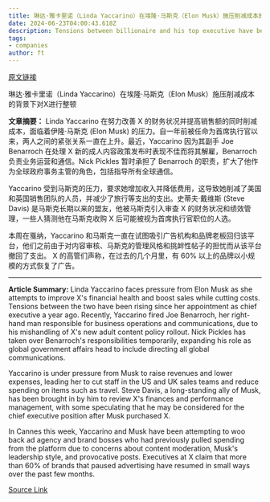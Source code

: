 ```yaml
---
title: 琳达·雅卡里诺（Linda Yaccarino）在埃隆·马斯克（Elon Musk）施压削减成本的背景下对X进行整顿
date: 2024-06-23T04:00:43.618Z
description: Tensions between billionaire and his top executive have been rising as the platform’s financial health has struggled
tags: 
- companies
author: ft
---
```


[原文链接](https://ft.com/content/b114dd0d-3881-4e5f-822b-02b2596e6a42)

琳达·雅卡里诺（Linda Yaccarino）在埃隆·马斯克（Elon Musk）施压削减成本的背景下对X进行整顿

**文章摘要：** Linda Yaccarino 在努力改善 X 的财务状况并提高销售额的同时削减成本，面临着伊隆·马斯克 (Elon Musk) 的压力。自一年前被任命为首席执行官以来，两人之间的紧张关系一直在上升。最近，Yaccarino 因为其副手 Joe Benarroch 在处理 X 新的成人内容政策发布时表现不佳而将其解雇，Benarroch 负责业务运营和通信。Nick Pickles 暂时承担了 Benarroch 的职责，扩大了他作为全球政府事务主管的角色，包括指导所有全球通信。

Yaccarino 受到马斯克的压力，要求她增加收入并降低费用，这导致她削减了美国和英国销售团队的人员，并减少了旅行等支出的支出。史蒂夫·戴维斯 (Steve Davis) 是马斯克长期以来的盟友，他被马斯克引入审查 X 的财务状况和绩效管理，一些人猜测他在马斯克收购 X 后可能被视为首席执行官职位的人选。

本周在戛纳，Yaccarino 和马斯克一直在试图吸引广告机构和品牌老板回归该平台，他们之前由于对内容审核、马斯克的管理风格和挑衅性帖子的担忧而从该平台撤回了支出。 X 的高管们声称，在过去的几个月里，有 60% 以上的品牌以小规模的方式恢复了广告。

---

 **Article Summary:** Linda Yaccarino faces pressure from Elon Musk as she attempts to improve X's financial health and boost sales while cutting costs. Tensions between the two have been rising since her appointment as chief executive a year ago. Recently, Yaccarino fired Joe Benarroch, her right-hand man responsible for business operations and communications, due to his mishandling of X's new adult content policy rollout. Nick Pickles has taken over Benarroch's responsibilities temporarily, expanding his role as global government affairs head to include directing all global communications.

Yaccarino is under pressure from Musk to raise revenues and lower expenses, leading her to cut staff in the US and UK sales teams and reduce spending on items such as travel. Steve Davis, a long-standing ally of Musk, has been brought in by him to review X's finances and performance management, with some speculating that he may be considered for the chief executive position after Musk purchased X.

In Cannes this week, Yaccarino and Musk have been attempting to woo back ad agency and brand bosses who had previously pulled spending from the platform due to concerns about content moderation, Musk's leadership style, and provocative posts. Executives at X claim that more than 60% of brands that paused advertising have resumed in small ways over the past few months.

[Source Link](https://ft.com/content/b114dd0d-3881-4e5f-822b-02b2596e6a42)

